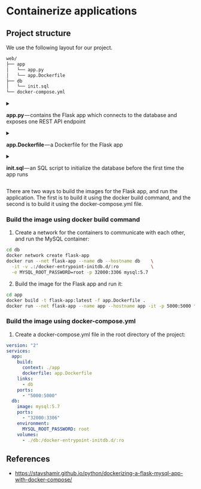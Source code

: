 # Containerize applications

## Project structure
We use the following layout for our project.
  
  ```bash
  web/
  ├── app
  │   └── app.py
  │   └── app.Dockerfile
  ├── db
  │   └── init.sql
  └── docker-compose.yml
  ```

<details>
<summary>
<p>

**app.py** — contains the Flask app which connects to the database and exposes one REST API endpoint
</p>
</summary>
<p>

```python title="app/app.py"
from typing import List, Dict
from flask import Flask
import mysql.connector
import json
app = Flask(__name__)
def favorite_colors() -> List[Dict]:
    config = {
        'user': 'root',
        'password': 'root',
        'host': 'db',
        'port': '3306',
        'database': 'knights'
    }
    connection = mysql.connector.connect(**config)
    cursor = connection.cursor()
    cursor.execute('SELECT * FROM favorite_colors')
    results = [{name: color} for (name, color) in cursor]
    cursor.close()
    connection.close()
    return results
@app.route('/')
def index() -> str:
    return json.dumps({'favorite_colors': favorite_colors()})
if __name__ == '__main__':
    app.run(host='0.0.0.0')
```

</p>
</details>

<details>
<summary>
<p>

**app.Dockerfile** — a Dockerfile for the Flask app
</p>
</summary>
<p>

```Dockerfile title="app/app.Dockerfile"
FROM python:3.6

EXPOSE 5000

WORKDIR /app

COPY ./requirements.txt /app
RUN pip install -r requirements.txt

COPY app.py /app
CMD python app.py
```
</p>
</details>

<details>
<summary>
<p>

  **init.sql** — an SQL script to initialize the database before the first time the app runs
</p>
</summary>
<p>

```sql title="db/init.sql"
CREATE DATABASE knights;
use knights;

CREATE TABLE favorite_colors (
  name VARCHAR(20),
  color VARCHAR(10)
);

INSERT INTO favorite_colors
  (name, color)
VALUES
  ('Lancelot', 'blue'),
  ('Galahad', 'yellow');
```
</p>
</details>

There are two ways to build the images for the Flask app, and run the application. 
The first is to build it using the docker build command, 
and the second is to build it using the docker-compose.yml file. 

### Build the image using docker build command
1. Create a network for the containers to communicate with each other, and run the MySQL container:
```bash
cd db
docker network create flask-app
docker run --net flask-app --name db --hostname db    \
  -it -v .:/docker-entrypoint-initdb.d/:ro            \
  -e MYSQL_ROOT_PASSWORD=root -p 32000:3306 mysql:5.7
```

2. Build the image for the Flask app and run it:
```bash
cd app
docker build -t flask-app:latest -f app.Dockerfile .
docker run --net flask-app --name app --hostname app -it -p 5000:5000 flask-app:latest
```

### Build the image using docker-compose.yml

1. Create a docker-compose.yml file in the root directory of the project:
```yaml title="docker-compose.yml"
version: "2"
services:
  app:
    build: 
      context: ./app
      dockerfile: app.Dockerfile
    links:
      - db
    ports:
      - "5000:5000"
  db:
    image: mysql:5.7
    ports:
      - "32000:3306"
    environment:
      MYSQL_ROOT_PASSWORD: root
    volumes:
      - ./db:/docker-entrypoint-initdb.d/:ro
```

## References 
* https://stavshamir.github.io/python/dockerizing-a-flask-mysql-app-with-docker-compose/